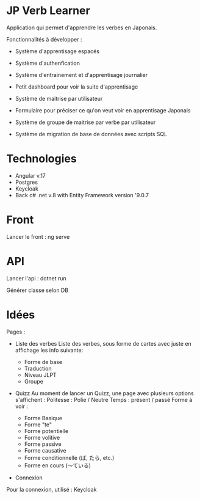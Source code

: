 # JP Verb Learner

Application qui permet d'apprendre les verbes en Japonais.

Fonctionnalités à développer : 
- Système d'apprentisage espacés 
- Système d'authenfication
- Système d'entrainement et d'apprentisage journalier
- Petit dashboard pour voir la suite d'apprentisage
- Système de maitrise par utilisateur
- Formulaire pour préciser ce qu'on veut voir en apprentisage Japonais
- Système de groupe de maitrise par verbe par utilisateur

- Système de migration de base de données avec scripts SQL


# Technologies 
- Angular v.17
- Postgres
- Keycloak 
- Back c# .net v.8 with Entity Framework version '9.0.7


# Front
Lancer le front : 
ng serve

# API 
Lancer l'api : 
dotnet run

Générer classe selon DB


# Idées
Pages : 
- Liste des verbes
Liste des verbes, sous forme de cartes avec juste en affichage les info suivante: 
   - Forme de base
   - Traduction
   - Niveau JLPT
   - Groupe

- Quizz
Au moment de lancer un Quizz, une page avec plusieurs options s'affichent :
Politesse : Polie / Neutre
Temps : présent / passé
Forme à voir : 
   - Forme Basique
   - Forme "te"
   - Forme potentielle
   - Forme volitive
   - Forme passive
   - Forme causative
   - Forme conditionnelle (ば, たら, etc.)
   - Forme en cours (〜ている)
 
- Connexion

Pour la connexion, utilisé : Keycloak 